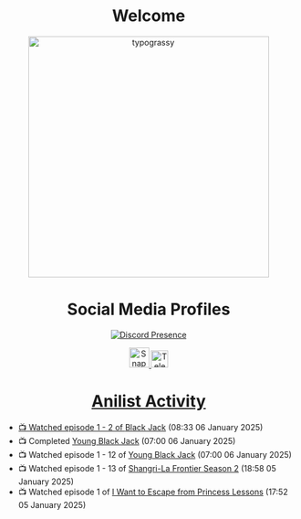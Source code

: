 <div align="center">

# Welcome
<a href="https://github.com/kawarimidoll/typograssy">
    <img alt="typograssy" src="https://typograssy.deno.dev/api?text=%E3%82%88%E3%81%86%E3%81%93%E3%81%9D%E3%81%BF%E3%81%AA%E3%81%95%E3%82%93%20-%20Sheby--&&l0=none&l1=82d9d0&l2=027353&l3=038c4c&l4=01402e&bg=none&frame=none&speed=100&comment=" width="421.99">
</a>

</div>

<div align="center">

# Social Media Profiles

[![Discord Presence](https://lanyard.cnrad.dev/api/612532963938271232)](https://discord.com/users/612532963938271232)


<a href="https://www.snapchat.com/add/a.sheby" title="Snapchat Profile">
    <img src="https://www.freepnglogos.com/uploads/snapchat-logo-png-0.png" width="35" alt="Snapchat Logo" />


<a href="https://t.me/ASheby" title="Telegram Profile">
    <img src="https://www.freepnglogos.com/uploads/telegram-logo-png-0.png" width="30" alt="Telegram Logo" />


</div>

<div align="center">

# Anilist Activity

</div>

<!-- ANILIST_ACTIVITY:start -->

-   📺 Watched episode 1 - 2 of [Black Jack](https://anilist.co/anime/1520) (08:33 06 January 2025)
-   📺 Completed [Young Black Jack](https://anilist.co/anime/21187) (07:00 06 January 2025)
-   📺 Watched episode 1 - 12 of [Young Black Jack](https://anilist.co/anime/21187) (07:00 06 January 2025)
-   📺 Watched episode 1 - 13 of [Shangri-La Frontier Season 2](https://anilist.co/anime/176508) (18:58 05 January 2025)
-   📺 Watched episode 1 of [I Want to Escape from Princess Lessons](https://anilist.co/anime/170650) (17:52 05 January 2025)

<!-- ANILIST_ACTIVITY:end -->
